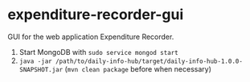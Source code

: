 # expenditure-recorder-gui
GUI for the web application Expenditure Recorder.

1. Start MongoDB with `sudo service mongod start`
2. `java -jar /path/to/daily-info-hub/target/daily-info-hub-1.0.0-SNAPSHOT.jar` (`mvn clean package` before when necessary)
